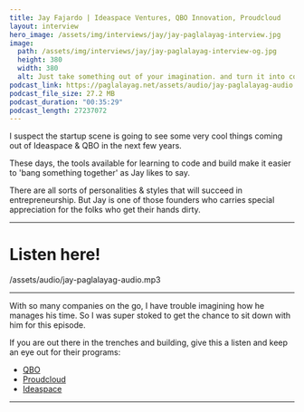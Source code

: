 ```yaml
---
title: Jay Fajardo | Ideaspace Ventures, QBO Innovation, Proudcloud
layout: interview
hero_image: /assets/img/interviews/jay/jay-paglalayag-interview.jpg
image:
  path: /assets/img/interviews/jay/jay-paglalayag-interview-og.jpg
  height: 380
  width: 380
  alt: Just take something out of your imagination. and turn it into code.
podcast_link: https://paglalayag.net/assets/audio/jay-paglalayag-audio.mp3
podcast_file_size: 27.2 MB
podcast_duration: "00:35:29"
podcast_length: 27237072
---
```


I suspect the startup scene is going to see some very cool things coming out of Ideaspace & QBO in the next few years.

These days, the tools available for learning to code and build make it easier to 'bang something together' as Jay likes to say.

There are all sorts of personalities & styles that will succeed in entrepreneurship.  But Jay is one of those founders who carries special appreciation for the folks who get their hands dirty.


-----------------

# Listen here!

/assets/audio/jay-paglalayag-audio.mp3

-----------------

With so many companies on the go, I have trouble imagining how he manages his time.  So I was super stoked to get the chance to sit down with him for this episode.

If you are out there in the trenches and building, give this a listen and keep an eye out for their programs:

 - [QBO](https://www.qbo.com.ph/)
 - [Proudcloud](https://www.proudcloud.io/)
 - [Ideaspace](https://www.ideaspace.vc/)

-----------------
